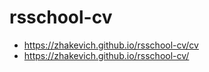 # rsschool-cv
- https://zhakevich.github.io/rsschool-cv/cv
- https://zhakevich.github.io/rsschool-cv/
